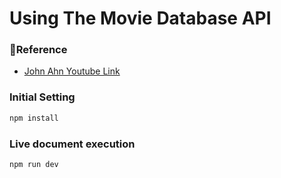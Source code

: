 # Using The Movie Database API

### 🔗Reference

- [John Ahn Youtube Link](https://www.youtube.com/watch?v=e8xMcMXqYGw&list=PL9a7QRYt5fqkowXUgTj_tbkFClsPhO5XV&index=1)

### Initial Setting

```jsx
npm install
```

### Live document execution

```jsx
npm run dev
```